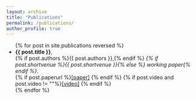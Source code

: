 ```yaml
---
layout: archive
title: "Publications"
permalink: /publications/
author_profile: true
---
```




<ul>
{% for post in site.publications reversed %}
  <li> <b>{{ post.title }}</b>,<br>
       {% if post.authors %}{{ post.authors }},{% endif %}
       <i>{% if post.shortvenue %}{{ post.shortvenue }}{% else %} working paper{% endif %}</i>.<br>
    {% if post.paperurl %}<a href='{{ post.paperurl }}'>[paper]</a> {% endif %}
    {% if post.video and post.video != ""%}<a href='{{ post.video }}'>[video]</a> {% endif %} </li>
{% endfor %}
</ul>





<!---
# {% for post in site.publications reversed %}
#  {% include archive-single-publication-line.html %}
# {% endfor %}
--->
